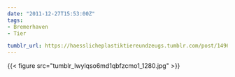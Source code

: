 ```yaml
---
date: "2011-12-27T15:53:00Z"
tags:
- Bremerhaven
- Tier

tumblr_url: https://haesslicheplastiktiereundzeugs.tumblr.com/post/14968367823
---
```

{{< figure src="tumblr_lwylqso6md1qbfzcmo1_1280.jpg" >}}
